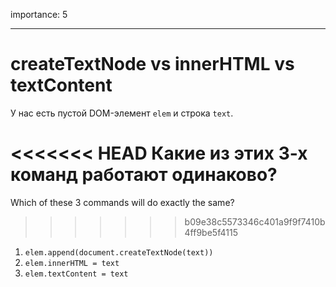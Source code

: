 importance: 5

---

# createTextNode vs innerHTML vs textContent

У нас есть пустой DOM-элемент `elem` и строка `text`.

<<<<<<< HEAD
Какие из этих 3-х команд работают одинаково?
=======
Which of these 3 commands will do exactly the same?
>>>>>>> b09e38c5573346c401a9f9f7410b4ff9be5f4115

1. `elem.append(document.createTextNode(text))`
2. `elem.innerHTML = text`
3. `elem.textContent = text`
